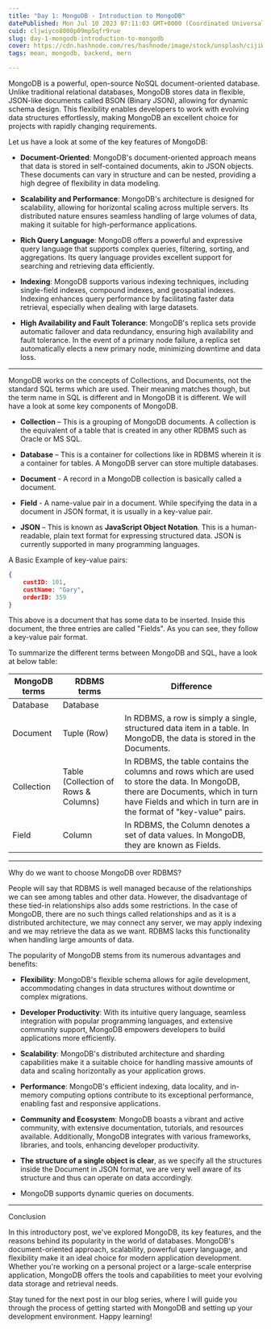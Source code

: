 ```yaml
---
title: "Day 1: MongoDB - Introduction to MongoDB"
datePublished: Mon Jul 10 2023 07:11:03 GMT+0000 (Coordinated Universal Time)
cuid: cljwiyco8000p09mp5qfr9rue
slug: day-1-mongodb-introduction-to-mongodb
cover: https://cdn.hashnode.com/res/hashnode/image/stock/unsplash/cijiWIwsMB8/upload/7995795ea5225634bff3f739ceaaa2df.jpeg
tags: mean, mongodb, backend, mern

---
```


MongoDB is a powerful, open-source NoSQL document-oriented database. Unlike traditional relational databases, MongoDB stores data in flexible, JSON-like documents called BSON (Binary JSON), allowing for dynamic schema design. This flexibility enables developers to work with evolving data structures effortlessly, making MongoDB an excellent choice for projects with rapidly changing requirements.

Let us have a look at some of the key features of MongoDB:

* **Document-Oriented**: MongoDB's document-oriented approach means that data is stored in self-contained documents, akin to JSON objects. These documents can vary in structure and can be nested, providing a high degree of flexibility in data modeling.
    
* **Scalability and Performance**: MongoDB's architecture is designed for scalability, allowing for horizontal scaling across multiple servers. Its distributed nature ensures seamless handling of large volumes of data, making it suitable for high-performance applications.
    
* **Rich Query Language**: MongoDB offers a powerful and expressive query language that supports complex queries, filtering, sorting, and aggregations. Its query language provides excellent support for searching and retrieving data efficiently.
    
* **Indexing**: MongoDB supports various indexing techniques, including single-field indexes, compound indexes, and geospatial indexes. Indexing enhances query performance by facilitating faster data retrieval, especially when dealing with large datasets.
    
* **High Availability and Fault Tolerance**: MongoDB's replica sets provide automatic failover and data redundancy, ensuring high availability and fault tolerance. In the event of a primary node failure, a replica set automatically elects a new primary node, minimizing downtime and data loss.
    

---

MongoDB works on the concepts of Collections, and Documents, not the standard SQL terms which are used. Their meaning matches though, but the term name in SQL is different and in MongoDB it is different. We will have a look at some key components of MongoDB.

* **Collection** – This is a grouping of MongoDB documents. A collection is the equivalent of a table that is created in any other RDBMS such as Oracle or MS SQL.
    
* **Database** – This is a container for collections like in RDBMS wherein it is a container for tables. A MongoDB server can store multiple databases.
    
* **Document** \- A record in a MongoDB collection is basically called a document.
    
* **Field** \- A name-value pair in a document. While specifying the data in a document in JSON format, it is usually in a key-value pair.
    
* **JSON** – This is known as **JavaScript Object Notation**. This is a human-readable, plain text format for expressing structured data. JSON is currently supported in many programming languages.
    

A Basic Example of key-value pairs:

```json
{
    custID: 101,
    custName: "Gary",
    orderID: 359
}
```

This above is a document that has some data to be inserted. Inside this document, the three entries are called "Fields". As you can see, they follow a key-value pair format.

To summarize the different terms between MongoDB and SQL, have a look at below table:

| MongoDB terms | RDBMS terms | Difference |
| --- | --- | --- |
| Database | Database |  |
| Document | Tuple (Row) | In RDBMS, a row is simply a single, structured data item in a table. In MongoDB, the data is stored in the Documents. |
| Collection | Table (Collection of Rows & Columns) | In RDBMS, the table contains the columns and rows which are used to store the data. In MongoDB, there are Documents, which in turn have Fields and which in turn are in the format of "key-value" pairs. |
| Field | Column | In RDBMS, the Column denotes a set of data values. In MongoDB, they are known as Fields. |

---

Why do we want to choose MongoDB over RDBMS?

People will say that RDBMS is well managed because of the relationships we can see among tables and other data. However, the disadvantage of these tied-in relationships also adds some restrictions. In the case of MongoDB, there are no such things called relationships and as it is a distributed architecture, we may connect any server, we may apply indexing and we may retrieve the data as we want. RDBMS lacks this functionality when handling large amounts of data.

The popularity of MongoDB stems from its numerous advantages and benefits:

* **Flexibility**: MongoDB's flexible schema allows for agile development, accommodating changes in data structures without downtime or complex migrations.
    
* **Developer Productivity**: With its intuitive query language, seamless integration with popular programming languages, and extensive community support, MongoDB empowers developers to build applications more efficiently.
    
* **Scalability**: MongoDB's distributed architecture and sharding capabilities make it a suitable choice for handling massive amounts of data and scaling horizontally as your application grows.
    
* **Performance**: MongoDB's efficient indexing, data locality, and in-memory computing options contribute to its exceptional performance, enabling fast and responsive applications.
    
* **Community and Ecosystem**: MongoDB boasts a vibrant and active community, with extensive documentation, tutorials, and resources available. Additionally, MongoDB integrates with various frameworks, libraries, and tools, enhancing developer productivity.
    
* **The structure of a single object is clear**, as we specify all the structures inside the Document in JSON format, we are very well aware of its structure and thus can operate on data accordingly.
    
* MongoDB supports dynamic queries on documents.
    

---

Conclusion

In this introductory post, we've explored MongoDB, its key features, and the reasons behind its popularity in the world of databases. MongoDB's document-oriented approach, scalability, powerful query language, and flexibility make it an ideal choice for modern application development. Whether you're working on a personal project or a large-scale enterprise application, MongoDB offers the tools and capabilities to meet your evolving data storage and retrieval needs.

Stay tuned for the next post in our blog series, where I will guide you through the process of getting started with MongoDB and setting up your development environment. Happy learning!